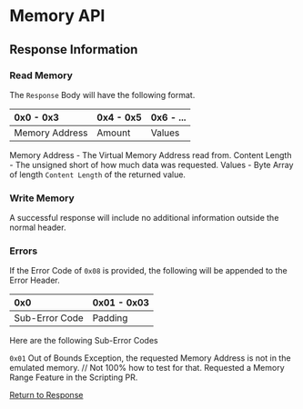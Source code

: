 # Memory API

## Response Information

### Read Memory

The `Response` Body will have the following format.


| 0x0 - 0x3      | 0x4 - 0x5 | 0x6 - ... |
|:---------------|:----------|:----------|
| Memory Address | Amount    | Values    |

Memory Address - The Virtual Memory Address read from.
Content Length - The unsigned short of how much data was requested.
Values - Byte Array of length `Content Length` of the returned value.

### Write Memory

A successful response will include no additional information outside the normal header.

### Errors

If the Error Code of `0x08` is provided, the following will be appended to the Error Header.

| 0x0            | 0x01 - 0x03 | 
|:---------------|:------------|
| Sub-Error Code | Padding     |

Here are the following Sub-Error Codes

`0x01` Out of Bounds Exception, the requested Memory Address is not in the emulated memory. 
// Not 100% how to test for that. Requested a Memory Range Feature in the Scripting PR.


[Return to Response](./socket_response.md)